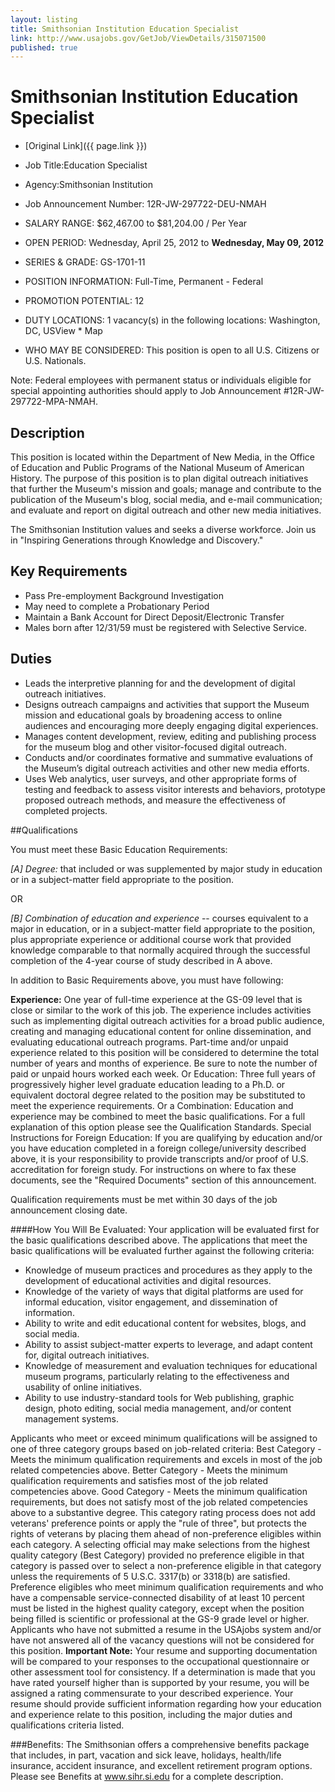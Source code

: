 ```yaml
---
layout: listing
title: Smithsonian Institution Education Specialist
link: http://www.usajobs.gov/GetJob/ViewDetails/315071500
published: true
---
```



# Smithsonian Institution Education Specialist

* [Original Link]({{ page.link }})
* Job Title:Education Specialist
* Agency:Smithsonian Institution
* Job Announcement Number: 12R-JW-297722-DEU-NMAH


* SALARY RANGE:	$62,467.00 to $81,204.00 / Per Year
* OPEN PERIOD:	Wednesday, April 25, 2012 to **Wednesday, May 09, 2012**
* SERIES & GRADE:	GS-1701-11
* POSITION INFORMATION:	Full-Time, Permanent - Federal
* PROMOTION POTENTIAL: 12
* DUTY LOCATIONS:	1 vacancy(s) in the following locations: Washington, DC, USView * Map
* WHO MAY BE CONSIDERED: This position is open to all U.S. Citizens or U.S. Nationals.

Note:  Federal employees with permanent status or individuals eligible for special appointing authorities should apply to Job Announcement #12R-JW-297722-MPA-NMAH.

## Description 
This position is located within the Department of New Media, in the Office of Education and Public Programs of the National Museum of American History.  The purpose of this position is to plan digital outreach initiatives that further the Museum's mission and goals; manage and contribute to the publication of the Museum's blog, social media, and e-mail communication; and evaluate and report on digital outreach and other new media initiatives.

The Smithsonian Institution values and seeks a diverse workforce. Join us in "Inspiring Generations through Knowledge and Discovery."

## Key Requirements

* Pass Pre-employment Background Investigation
* May need to complete a Probationary Period
* Maintain a Bank Account for Direct Deposit/Electronic Transfer
* Males born after 12/31/59 must be registered with Selective Service.

## Duties

* Leads the interpretive planning for and the development of digital outreach initiatives. 
* Designs outreach campaigns and activities that support the Museum mission and educational goals by broadening access to online audiences and encouraging more deeply engaging digital experiences. 
* Manages content development, review, editing and publishing process for the museum blog and other visitor-focused digital outreach.
* Conducts and/or coordinates formative and summative evaluations of the Museum’s digital outreach activities and other new media efforts. 
* Uses Web analytics, user surveys, and other appropriate forms of testing and feedback to assess visitor interests and behaviors, prototype proposed outreach methods, and measure the effectiveness of completed projects.

##Qualifications

You must meet these Basic Education Requirements:

*[A] Degree:* that included or was supplemented by major study in education or in a subject-matter field appropriate to the position.

OR

*[B] Combination of education and experience* -- courses equivalent to a major in education, or in a subject-matter field appropriate to the position, plus appropriate experience or additional course work that provided knowledge comparable to that normally acquired through the successful completion of the 4-year course of study described in A above.

In addition to Basic Requirements above, you must have following:

**Experience:** One year of full-time experience at the GS-09 level that is close or similar to the work of this job. The experience includes activities such as implementing digital outreach activities for a broad public audience, creating and managing educational content for online dissemination, and evaluating educational outreach programs. Part-time and/or unpaid experience related to this position will be considered to determine the total number of years and months of experience. Be sure to note the number of paid or unpaid hours worked each week. Or Education: Three full years of progressively higher level graduate education leading to a Ph.D. or equivalent doctoral degree related to the position may be substituted to meet the experience requirements.  Or a Combination: Education and experience may be combined to meet the basic qualifications. For a full explanation of this option please see the Qualification Standards. Special Instructions for Foreign Education: If you are qualifying by education and/or you have education completed in a foreign college/university described above, it is your responsibility to provide transcripts and/or proof of U.S. accreditation for foreign study. For instructions on where to fax these documents, see the "Required Documents" section of this announcement.


Qualification requirements must be met within 30 days of the job announcement closing date.

####How You Will Be Evaluated:
Your application will be evaluated first for the basic qualifications described above. The applications that meet the basic qualifications will be evaluated further against the following criteria:

* Knowledge of museum practices and procedures as they apply to the development of educational activities and digital resources.
* Knowledge of the variety of ways that digital platforms are used for informal education, visitor engagement, and dissemination of information.
* Ability to write and edit educational content for websites, blogs, and social media.
* Ability to assist subject-matter experts to leverage, and adapt content for, digital outreach initiatives.
* Knowledge of measurement and evaluation techniques for educational museum programs, particularly relating to the effectiveness and usability of online initiatives.
* Ability to use industry-standard tools for Web publishing, graphic design, photo editing, social media management, and/or content management systems.


Applicants who meet or exceed minimum qualifications will be assigned to one of three category groups based on job-related criteria: Best Category - Meets the minimum qualification requirements and excels in most of the job related competencies above. Better Category - Meets the minimum qualification requirements and satisfies most of the job related competencies above. Good Category - Meets the minimum qualification requirements, but does not satisfy most of the job related competencies above to a substantive degree. This category rating process does not add veterans' preference points or apply the "rule of three", but protects the rights of veterans by placing them ahead of non-preference eligibles within each category. A selecting official may make selections from the highest quality category (Best Category) provided no preference eligible in that category is passed over to select a non-preference eligible in that category unless the requirements of 5 U.S.C. 3317(b) or 3318(b) are satisfied. Preference eligibles who meet minimum qualification requirements and who have a compensable service-connected disability of at least 10 percent must be listed in the highest quality category, except when the position being filled is scientific or professional at the GS-9 grade level or higher. Applicants who have not submitted a resume in the USAjobs system and/or have not answered all of the vacancy questions will not be considered for this position. **Important Note:** Your resume and supporting documentation will be compared to your responses to the occupational questionnaire or other assessment tool for consistency. If a determination is made that you have rated yourself higher than is supported by your resume, you will be assigned a rating commensurate to your described experience. Your resume should provide sufficient information regarding how your education and experience relate to this position, including the major duties and qualifications criteria listed. 

###Benefits:
The Smithsonian offers a comprehensive benefits package that includes, in part, vacation and sick leave, holidays, health/life insurance, accident insurance, and excellent retirement program options. Please see Benefits at www.sihr.si.edu for a complete description.




